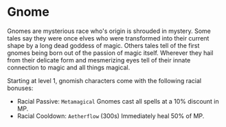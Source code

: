 # Gnome
Gnomes are mysterious race who's origin is shrouded in mystery. Some tales say
they were once elves who were transformed into their current shape by a long
dead goddess of magic. Others tales tell of the first gnomes being born out of
the passion of magic itself. Wherever they hail from their delicate form and
mesmerizing eyes tell of their innate connection to magic and all things
magical.

Starting at level 1, gnomish characters come with the following racial bonuses:

- Racial Passive: `Metamagical`
  Gnomes cast all spells at a 10% discount in MP.
- Racial Cooldown: `Aetherflow` (300s)
  Immediately heal 50% of MP.
